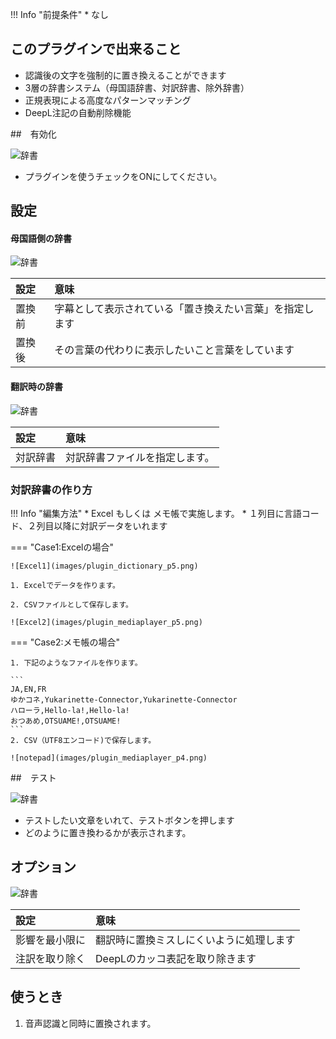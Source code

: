 !!! Info "前提条件"
    * なし

## このプラグインで出来ること

* 認識後の文字を強制的に置き換えることができます
* 3層の辞書システム（母国語辞書、対訳辞書、除外辞書）
* 正規表現による高度なパターンマッチング
* DeepL注記の自動削除機能


##　有効化

![辞書](images/plugin_dictionary_p4.png)

* プラグインを使うチェックをONにしてください。

## 設定

#### 母国語側の辞書

![辞書](images/plugin_dictionary_p1.png)

|設定|意味|
|:--|:---|
|置換前|字幕として表示されている「置き換えたい言葉」を指定します|
|置換後|その言葉の代わりに表示したいこと言葉をしています|

#### 翻訳時の辞書
![辞書](images/plugin_dictionary_p3.png)

|設定|意味|
|:--|:---|
|対訳辞書|対訳辞書ファイルを指定します。|

### 対訳辞書の作り方

!!! Info "編集方法"
    * Excel もしくは メモ帳で実施します。
    * １列目に言語コード、２列目以降に対訳データをいれます

=== "Case1:Excelの場合"

    ![Excel1](images/plugin_dictionary_p5.png)

    1. Excelでデータを作ります。

    2. CSVファイルとして保存します。

    ![Excel2](images/plugin_mediaplayer_p5.png)

=== "Case2:メモ帳の場合"

    1. 下記のようなファイルを作ります。

    ``` 
    JA,EN,FR
    ゆかコネ,Yukarinette-Connector,Yukarinette-Connector
    ハローラ,Hello-la!,Hello-la!
    おつあめ,OTSUAME!,OTSUAME!
    ```
    2. CSV（UTF8エンコード)で保存します。

    ![notepad](images/plugin_mediaplayer_p4.png)

##　テスト

![辞書](images/plugin_dictionary_p3.png)

* テストしたい文章をいれて、テストボタンを押します
* どのように置き換わるかが表示されます。

## オプション

![辞書](images/plugin_dictionary_p2.png)

|設定|意味|
|:--|:---|
|影響を最小限に| 翻訳時に置換ミスしにくいように処理します |
|注訳を取り除く| DeepLのカッコ表記を取り除きます |
## 使うとき

1. 音声認識と同時に置換されます。
